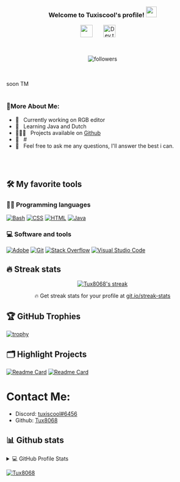 

<h3 align="center">
  Welcome to Tuxiscool's profile!
  <img src="https://media.giphy.com/media/hvRJCLFzcasrR4ia7z/giphy.gif" width="28">
</h3>

<!-- Typing SVG by DenverCoder1 - https://github.com/DenverCoder1/readme-typing-svg -->
<p align="center"></a>
</p>

<!-- Social icons section -->
<p align="center">
  <a href="https://discord.com/users/499270989582958623" alt="Dev Pro Tips Discussion & Support Server"><img width="32px" src="https://i.imgur.com/OViZO8J.png"/></a>
  &#8287;&#8287;&#8287;&#8287;&#8287;
  <a href="~"><img width="32px" alt="Dev.to" title="My Website" src="https://i.imgur.com/mVm29vK.png"></a>
  &#8287;&#8287;&#8287;&#8287;&#8287;
</p>
<br/>

<!-- Social badges section -->
<!-- Badges with custom Icons - https://github.com/DenverCoder1/custom-icon-badges -->
<!-- YouTube stats - https://github.com/DenverCoder1/github-readme-youtube-stats -->
<!-- View counter - https://github.com/DenverCoder1/Simple-View-Counter -->
<!-- Star counter - https://github.com/idealclover/GitHub-Star-Counter -->
<p align="center">
    <img alt="followers" title="Follow me on Github" src="https://custom-icon-badges.herokuapp.com/github/followers/Tux8068?color=236ad3&labelColor=1155ba&style=for-the-badge&logo=person-add&label=Follow&logoColor=white"/></a>
</p>
<br/>
<br/>
soon TM
<br/>
<br/>
  
### 🧐More About Me:

- 🔭 &nbsp; Currently working on RGB editor
- 🌱 &nbsp; Learning Java and Dutch 
- 👨🏻‍💻 &nbsp; Projects available on [Github](https://github.com/Tux8068?tab=repositories)
- 🎨 &nbsp; #
- 💬 &nbsp; Feel free to ask me any questions, I'll answer the best i can.


<br>

<br>


## 🛠️ My favorite tools

### 👨‍💻 Programming languages

<p>
    <a href="https://github.com/search?q=user%3ATux8068
+language%3Abash"><img alt="Bash" src="https://img.shields.io/badge/Bash-121011.svg?logo=gnu-bash&logoColor=white"></a>
    <a href="https://github.com/search?q=user%3ATux8068
+language%3Acss"><img alt="CSS" src="https://img.shields.io/badge/CSS-1572B6.svg?logo=css3&logoColor=white"></a>
    <a href="https://github.com/search?q=user%3ATux8068
+language%3Ahtml"><img alt="HTML" src="https://img.shields.io/badge/HTML-E34F26.svg?logo=html5&logoColor=white"></a>
    <a href="https://github.com/search?q=user%3ATux8068
+language%3Ajava"><img alt="Java" src="https://img.shields.io/badge/Java-007396.svg?logo=java&logoColor=white"></a>
   
 </a>
</p>

### 💻 Software and tools

<p>
    <a href="#"><img alt="Adobe" src="https://img.shields.io/badge/Adobe-FF0000.svg?logo=adobe&logoColor=white"></a>
    <a href="#"><img alt="Git" src="https://img.shields.io/badge/Git-F05033.svg?logo=git&logoColor=white"></a>
    <a href="#"><img alt="Stack Overflow" src="https://img.shields.io/badge/-Stack%20Overflow-FE7A16?logo=stack-overflow&logoColor=white"></a>
    <a href="#"><img alt="Visual Studio Code" src="https://img.shields.io/badge/Visual%20Studio%20Code-0078d7.svg?logo=visual-studio-code&logoColor=white"></a>
</p>


## 🔥 Streak stats

<!-- GitHub Readme Streak Stats - https://github.com/DenverCoder1/github-readme-streak-stats -->
<p align="center">
  <a href="https://github.com/DenverCoder1/github-readme-streak-stats">
    <img title="🔥 Get streak stats for your profile at git.io/streak-stats" alt="Tux8068's streak" src="https://github-readme-streak-stats.herokuapp.com/?user=Tux8068&theme=synthwave&hide_border=true"/>
  </a>
  <p align="center">🔥 Get streak stats for your profile at <a href="https://git.io/streak-stats">git.io/streak-stats</a></p>
</p>



## 🏆 GitHub Trophies

[![trophy](https://github-profile-trophy.vercel.app/?username=Tux8068&layout=compact&show_icons=true&theme=radical)](https://github.com/ryo-ma/github-profile-trophy)



## 🗂️ Highlight Projects

[![Readme Card](https://github-readme-stats.vercel.app/api/pin/?username=Tux8068&repo=InstallerForJava&layout=compact&show_icons=true&theme=synthwave)](https://github.com/anuraghazra/github-readme-stats)
[![Readme Card](https://github-readme-stats.vercel.app/api/pin/?username=Tux8068&repo=rgb-editor&layout=compact&show_icons=true&theme=synthwave)](https://github.com/anuraghazra/github-readme-stats)


# Contact Me:
- Discord: [tuxiscool#6456](https://discord.com/users/499270989582958623)
- Github: [Tux8068](https://github.com/Tux8068)

## 📊 Github stats

<!-- https://github.com/anuraghazra/github-readme-stats -->
<details> 
  <summary>💻 GitHub Profile Stats</summary>
  <br/>
    <a href="https://github.com/anuraghazra/github-readme-stats"><img alt="Tux8068" src="https://github-readme-stats.vercel.app/api/top-langs/?username=Tux8068&layout=compact&show_icons=true&theme=synthwave" height="192px"/></a>
  <a href="https://github.com/anuraghazra/github-readme-stats"><img alt="Tux8068" src="https://github-readme-stats.vercel.app/api?username=Tux8068&show_icons=true&theme=synthwave" height="192px"/></a>
    <a href="https://github.com/anuraghazra/github-readme-stats"><img alt="Tux8068" src="https://metrics.lecoq.io/Tux8068" /></a>
  <br/>
  <b>Note:</b> Top languages is only a metric of the languages my public code consists of and doesn't reflect experience or skill level.
</details>


<!-- https://github.com/ashutosh00710/github-readme-activity-graph -->
<a href="https://github.com/ashutosh00710/github-readme-activity-graph"><img alt="Tux8068" src="https://activity-graph.herokuapp.com/graph?username=Tux8068&bg_color=1F222E&color=F8D866&line=F85D7F&point=FFFFFF&hide_border=true" /></a>

